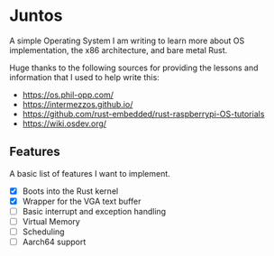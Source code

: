 # Juntos

A simple Operating System I am writing to learn more about
OS implementation, the x86 architecture, and bare metal Rust.

Huge thanks to the following sources for providing the lessons and information
that I used to help write this:

- https://os.phil-opp.com/
- https://intermezzos.github.io/
- https://github.com/rust-embedded/rust-raspberrypi-OS-tutorials
- https://wiki.osdev.org/

## Features

A basic list of features I want to implement. 

- [x] Boots into the Rust kernel
- [x] Wrapper for the VGA text buffer
- [ ] Basic interrupt and exception handling
- [ ] Virtual Memory
- [ ] Scheduling
- [ ] Aarch64 support

